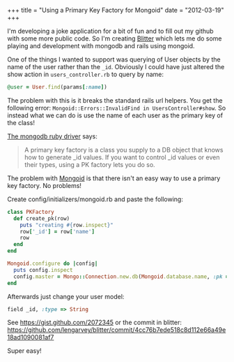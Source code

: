 +++
title = "Using a Primary Key Factory for Mongoid"
date = "2012-03-19"
+++

I'm developing a joke application for a bit of fun and to fill out my
github with some more public code. So I'm creating
[Blitter](https://github.com/lengarvey/blitter) which lets me do some
playing and development with mongodb and rails using mongoid.
<!-- more -->
One of the things I wanted to support was querying of User objects by
the name of the user rather than the ```_id```. Obviously I could have
just altered the show action in ```users_controller.rb``` to query by
name:

```ruby
@user = User.find(params[:name])
```

The problem with this is it breaks the standard rails url helpers. You
get the following error: ```Mongoid::Errors::InvalidFind in
UsersController#show```. So instead what we can do is use the name of
each user as the primary key of the class!

[The mongodb ruby driver](https://github.com/mongodb/mongo-ruby-driver)
says:

> A primary key factory is a class you supply to a DB object that knows
> how to generate _id values. If you want to control _id values or even
> their types, using a PK factory lets you do so.

The problem with [Mongoid](http://mongoid.org/) is that there isn't an
easy way to use a primary key factory. No problems!

Create config/initializers/mongoid.rb and paste the following:

```ruby
class PKFactory
  def create_pk(row)
    puts "creating #{row.inspect}"
    row['_id'] = row['name']
    row
  end
end

Mongoid.configure do |config|
  puts config.inspect
  config.master = Mongo::Connection.new.db(Mongoid.database.name, :pk => PKFactory.new)
end
```
Afterwards just change your user model:

```ruby
field _id, :type => String
```

See https://gist.github.com/2072345 or the commit in blitter:
https://github.com/lengarvey/blitter/commit/4cc76b7ede518c8d112e66a49e18ad1090081af7

Super easy!
